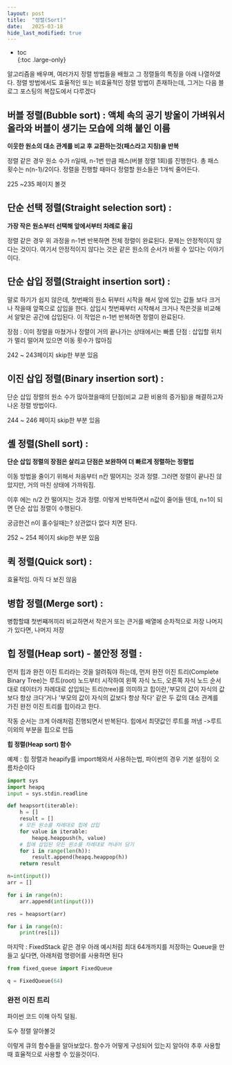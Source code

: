 ```yaml
---
layout: post
title:  "정렬(Sort)"
date:   2025-03-18
hide_last_modified: true
---
```


* toc  
{:toc .large-only}

알고리즘을 배우며, 여러가지 정렬 방법들을 배웠고 그 정렬들의 특징을 아래 나열하였다. 정렬 방법에서도 효율적인 또는 비효율적인 정렬 방법이 존재하는데, 그거는 다음 블로그 포스팅의 복잡도에서 다루겠다

## 버블 정렬(Bubble sort) : 액체 속의 공기 방울이 가벼워서 올라와 버블이 생기는 모습에 의해 붙인 이름

**이웃한 원소의 대소 관계를 비교 후 교환하는것(패스라고 지칭)을 반복**

정렬 같은 경우 원소 수가 n일때, n-1번 만큼 패스(버블 정렬 1회)를 진행한다. 총 패스 횟수는 n(n-1)/2이다. 정렬을 진행할 때마다 정렬할 원소들은 1개씩 줄어든다.

225 ~235 페이지 볼것 

## 단순 선택 정렬(Straight selection sort) :

**가장 작은 원소부터 선택해 앞에서부터 차례로 옮김**

정렬 같은 경우 위 과정을 n-1번 반복하면 전체 정렬이 완료된다. 문제는 안정적이지 않다는 것이다. 여기서 안정적이지 않다는 것은 같은 원소의 순서가 바뀔 수 있다는 이야기이다.

## 단순 삽입 정렬(Straight insertion sort) :

말로 하기가 쉽지 않은데, 첫번째의 원소 뒤부터 시작을 해서 앞에 있는 값들 보다 크거나 작을때 앞쪽으로 삽입을 한다. 삽입시 첫번째부터 시작해서 크거나 작은것을 비교해서 알맞은 공간에 삽입된다. 이 작업은 n-1번 반복하면 정렬이 완료된다.

장점 : 이미 정렬을 마쳤거나 정렬이 거의 끝나가는 상태에서는 빠름
단점 : 삽입할 위치가 멀리 떨어져 있으면 이동 횟수가 많아짐

242 ~ 243페이지 skip한 부분 있음 

## 이진 삽입 정렬(Binary insertion sort) :

단순 삽입 정렬의 원소 수가 많아졌을때의 단점(비교 교환 비용의 증가됨)을 해결하고자 나온 정렬 방법이다.

244 ~ 246 페이지 skip한 부분 있음 

## 셸 정렬(Shell sort) :

**단순 삽입 정렬의 장점은 살리고 단점은 보완하여 더 빠르게 정렬하는 정렬법**

이동 방법을 줄이기 위해서 처음부터 n칸 떨어지는 것과 정렬. 그러면 정렬이 끝나진 않았지만, 거의 마친 상태에 가까워짐.

이후 에는 n/2 칸 떨어지는 것과 정렬. 이렇게 반복하면서 n값이 줄어들 텐데, n=1이 되면 단순 삽입 정렬이 수행된다.

궁금한건 n이 홀수일때는? 상관없다 없다 치면 된다.

252 ~ 254 페이지 skip한 부분 있음

## 퀵 정렬(Quick sort) :

효율적임. 아직 다 보진 않음

## 병합 정렬(Merge sort) :

병합할떄 첫번쨰꺼끼리 비교하면서 작은거 또는 큰거를 배열에 순차적으로 저장 나머지가 있다면, 나머지 저장

## 힙 정렬(Heap sort) - 불안정 정렬 :

먼저 힙과 완전 이진 트리라는 것을 알려줘야 하는데, 먼저 완전 이진 트리(Complete Binary Tree)는 루트(root) 노드부터 시작하여 왼쪽 자식 노드, 오른쪽 자식 노드 순서대로 데이터가 차례대로 삽입되는 트리(tree)를 의미하고 힙이란,'부모의 값이 자식의 값보다 항상 크다'거나 '부모의 값이 자식의 값보다 항상 작다' 같은 두 값의 대소 관계를 가진 완전 이진 트리를 힙이라고 한다.

작동 순서는 크게 아래처럼 진행되면서 반복된다.
힙에서 최댓값인 루트를 꺼냄 ->루트 이외의 부분을 힙으로 만듬


**힙 정렬(Heap sort) 함수**

예제 : 힙 정렬과 heapify를 import해와서 사용하는법, 파이썬의 경우 기본 설정이 오름차순이다
~~~python
import sys
import heapq
input = sys.stdin.readline

def heapsort(iterable):
    h = []
    result = []
    # 모든 원소를 차례대로 힙에 삽입
    for value in iterable:
        heapq.heappush(h, value)
    # 힙에 삽입된 모든 원소를 차례대로 꺼내어 담기
    for i in range(len(h)):
        result.append(heapq.heappop(h))
    return result

n=int(input())
arr = []

for i in range(n):
    arr.append(int(input()))

res = heapsort(arr)

for i in range(n):
    print(res[i])
~~~

마지막 : FixedStack 같은 경우 아래 예시처럼 최대 64개까지를 저장하는 Queue을 만들고 싶다면, 아래처럼 명령어를 사용하면 된다
~~~python
from fixed_queue import FixedQueue

q = FixedQueue(64)
~~~

### 완전 이진 트리

파이썬 코드 이해 아직 덜됨.

도수 정렬 알아볼것

이렇게 큐의 함수들을 알아보았다. 함수가 어떻게 구성되어 있는지 알아야 추후 사용할때 효율적으로 사용할 수 있을것이다.